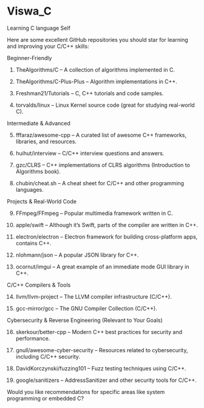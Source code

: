 # Viswa_C
Learning C language Self 

Here are some excellent GitHub repositories you should star for learning and improving your C/C++ skills:

Beginner-Friendly

1. TheAlgorithms/C – A collection of algorithms implemented in C.


2. TheAlgorithms/C-Plus-Plus – Algorithm implementations in C++.


3. Freshman21/Tutorials – C, C++ tutorials and code samples.


4. torvalds/linux – Linux Kernel source code (great for studying real-world C).



Intermediate & Advanced

5. fffaraz/awesome-cpp – A curated list of awesome C++ frameworks, libraries, and resources.


6. huihut/interview – C/C++ interview questions and answers.


7. gzc/CLRS – C++ implementations of CLRS algorithms (Introduction to Algorithms book).


8. chubin/cheat.sh – A cheat sheet for C/C++ and other programming languages.



Projects & Real-World Code

9. FFmpeg/FFmpeg – Popular multimedia framework written in C.


10. apple/swift – Although it’s Swift, parts of the compiler are written in C++.


11. electron/electron – Electron framework for building cross-platform apps, contains C++.


12. nlohmann/json – A popular JSON library for C++.


13. ocornut/imgui – A great example of an immediate mode GUI library in C++.



C/C++ Compilers & Tools

14. llvm/llvm-project – The LLVM compiler infrastructure (C/C++).


15. gcc-mirror/gcc – The GNU Compiler Collection (C/C++).



Cybersecurity & Reverse Engineering (Relevant to Your Goals)

16. skerkour/better-cpp – Modern C++ best practices for security and performance.


17. gnull/awesome-cyber-security – Resources related to cybersecurity, including C/C++ security.


18. DavidKorczynski/fuzzing101 – Fuzz testing techniques using C/C++.


19. google/sanitizers – AddressSanitizer and other security tools for C/C++.



Would you like recommendations for specific areas like system programming or embedded C?


